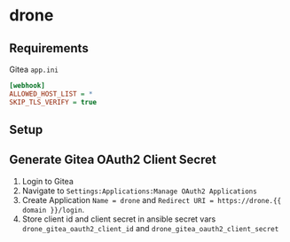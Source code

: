 # drone

## Requirements

Gitea `app.ini`

```ini
[webhook]
ALLOWED_HOST_LIST = *
SKIP_TLS_VERIFY = true
```

## Setup

## Generate Gitea OAuth2 Client Secret

1. Login to Gitea
2. Navigate to `Settings:Applications:Manage OAuth2 Applications`
3. Create Application `Name = drone` and `Redirect URI = https://drone.{{ domain }}/login`.
4. Store client id and client secret in ansible secret vars `drone_gitea_oauth2_client_id` and `drone_gitea_oauth2_client_secret`
